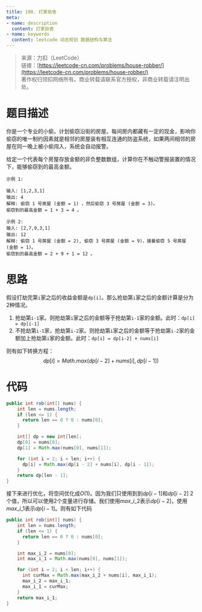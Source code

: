 ```yaml
---
title: 198. 打家劫舍
meta:
- name: description 
  content: 打家劫舍
- name: keywords
  content: leetcode 动态规划 数据结构与算法
---
```


> 来源：力扣（LeetCode）  
链接：[https://leetcode-cn.com/problems/house-robber/](https://leetcode-cn.com/problems/house-robber/)  
著作权归领扣网络所有。商业转载请联系官方授权，非商业转载请注明出处。

# 题目描述

你是一个专业的小偷，计划偷窃沿街的房屋。每间房内都藏有一定的现金，影响你偷窃的唯一制约因素就是相邻的房屋装有相互连通的防盗系统，如果两间相邻的房屋在同一晚上被小偷闯入，系统会自动报警。

给定一个代表每个房屋存放金额的非负整数数组，计算你在不触动警报装置的情况下，能够偷窃到的最高金额。
```
示例 1:

输入: [1,2,3,1]
输出: 4
解释: 偷窃 1 号房屋 (金额 = 1) ，然后偷窃 3 号房屋 (金额 = 3)。
偷窃到的最高金额 = 1 + 3 = 4 。

示例 2:
输入: [2,7,9,3,1]
输出: 12
解释: 偷窃 1 号房屋 (金额 = 2), 偷窃 3 号房屋 (金额 = 9)，接着偷窃 5 号房屋 (金额 = 1)。
偷窃到的最高金额 = 2 + 9 + 1 = 12 。
```

# 思路
假设打劫完第`i`家之后的收益金额是`dp[i]`。那么抢劫第`i`家之后的金额计算是分为2种情况。  
1. 抢劫第`i-1`家。则抢劫第`i`家之后的金额等于抢劫第`i-1`家的金额。此时：`dp[i] = dp[i-1]`
2. 不抢劫第`i-1`家，抢劫第`i-2`家。则抢劫第`i`家之后的金额等于抢劫第`i-2`家的金额加上抢劫第`i`家的金额。此时：`dp[i] = dp[i-2] + nums[i]`

则有如下转换方程：
$$dp[i] = Math.max(dp[i-2] + nums[i], dp[i-1])$$

# 代码
```java
public int rob(int[] nums) {
    int len = nums.length;
    if (len <= 1) {
      return len == 0 ? 0 : nums[0];
    }

    int[] dp = new int[len];
    dp[0] = nums[0];
    dp[1] = Math.max(nums[0], nums[1]);

    for (int i = 2; i < len; i++) {
      dp[i] = Math.max(dp[i - 2] + nums[i], dp[i - 1]);
    }
    return dp[len - 1];
}
```
接下来进行优化，将空间优化成$O(1)$。因为我们只使用到到$dp[i-1]$和$dp[i-2]$ 2个值，所以可以使用2个变量进行存储。我们使用$max\_i\_2$表示$dp[i-2]$，使用$max\_i\_1$表示$dp[i-1]$。则有如下代码
```java
public int rob(int[] nums) {
    int len = nums.length;
    if (len <= 1) {
      return len == 0 ? 0 : nums[0];
    }

    int max_i_2 = nums[0];
    int max_i_1 = Math.max(nums[0], nums[1]);

    for (int i = 2; i < len; i++) {
      int curMax = Math.max(max_i_2 + nums[i], max_i_1);
      max_i_2 = max_i_1;
      max_i_1 = curMax;
    }
    return max_i_1;
}
```


